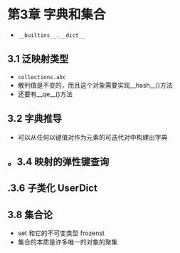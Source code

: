 # 第3章 字典和集合

* `__builtins__.__dict__`

## 3.1 泛映射类型

* `collections.abc`
* 散列值是不变的，而且这个对象需要实现__hash__()方法
* 还要有__qe__()方法


## 3.2 字典推导

* 可以从任何以键值对作为元素的可迭代对中构建出字典

## 。3.4 映射的弹性键查询


## .3.6 子类化 UserDict


## 3.8 集合论

* set 和它的不可变类型 frozenst
* 集合的本质是许多唯一的对象的聚集